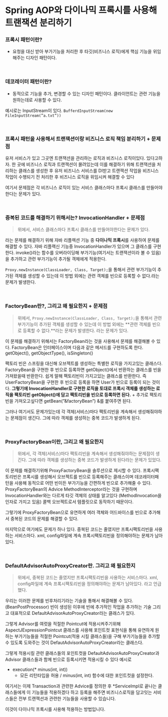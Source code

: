 # Spring AOP와 다이나믹 프록시를 사용해 트랜잭션 분리하기

### **프록시 패턴이란?**

- 요청을 대신 받아 부가기능을 처리한 후 타깃(비즈니스 로직)에게 핵심 기능을 위임해주는 디자인 패턴이다.

<br>

### **데코레이터 패턴이란?**

- 동적으로 기능을 추가, 변경할 수 있는 디자인 패턴이다. 클라이언트는 관련 기능을 원하는데로 사용할 수 있다.

예시로는 InputStream이 있다. `BufferdInputStream(new FileInputStream(”a.txt”))`

<br>

### **프록시 패턴을 사용해서 트랜잭션이랑 비즈니스 로직 책임 분리하기 + 문제점**

유저 서비스가 있고 그곳엔 트랜잭션을 관리하는 로직과 비즈니스 로직이있다. 있다고하자. 한 곳에 비즈니스 로직과 트랜잭션이 몰려있는데 이를 해결하기 위해 트랜잭션을 처리하는 클래스를 생성한 후 유저 비즈니스 서비스를 DI받고 트랜잭션 작업을 비즈니스 작업이 수행되기 전 처리한 후 비즈니스 로직을 위임시켜 해결할 수 있다

여기서 문제점은 각 비즈니스 로직이 있는 서비스 클래스마다 프록시 클래스를 만들어야한다는 문제가 있다.

<br>

### **중복된 코드를 해결하기 위해서는? InvocationHandler + 문제점**

> 위에서, 서비스 클래스마다 프록시 클래스를 만들어야한다는 문제가 있다.
> 

라는 문제를 해결하기 위해 자바 리플렉션 기능 중 **다이나믹 프록시**를 사용하여 문제를 해결할 수 있다. 자바 리플랙신 기능중 InvocationHandler가 있으며 그 클래스를 구현한다. invoke()라는 함수를 오버라이딩해 부가기능(여기서는 트랜잭션이라 볼 수 있음)을 추가하고 관련 부가기능이 추가될 객체에게 적용한다.  

`Proxy.newInstance(ClassLoader, Class, Target);`을 통해서 관련 부가기능이 추가된 객체를 생성할 수 있는데 이 방법 외에는 관련 객체를 빈으로 등록할 수 없다.라는 문제가 발생한다.

<br>

### FactoryBean란?, 그리고 왜 필요한지 + 문제점

> 위에서, `Proxy.newInstance(ClassLoader, Class, Target);`을 통해서 관련 부가기능이 추가된 객체를 생성할 수 있는데 이 방법 외에는 **관련 객체를 빈으로 등록할 수 없다.**라는 문제가 발생한다. 라는 문제가 있다.
> 

이 문제를 해결하기 위해서는 FactoryBean라는 것을 사용해서 문제를 해결해볼 수 있다. FactoryBean은 인터페이스이며 다음과 같은 메서드를 구현하도록 한다. getObject(), getObjectType(), isSingleton()

팩토리 빈은 스프링을 대신해 오브젝트를 생성하는 특별한 로직을 가지고있는 클래스다. FactoryBean을 구현한 후 빈으로 등록하면 getObject()에서 반환하는 클래스를 빈을 가져왔을때 반환한다. 쉽게 말해 팩토리빈이 가지고있는 클래스를 반환한다. 즉 UserFactoryBean을 구현한 후 빈으로 등록을 하면 User가 빈으로 등록이 되는 것이다. **그렇기에 InvocationHandler로 구현한 로직을 토대로 프록시 객체를 생성하는 로직을 팩토리빈 getObject()에 담고 팩토리빈을 빈으로 등록하면 된다.** + 추가로 팩토리빈을 가져오고싶다면 getBean(”&factoryBean”) &를 붙여주면 된다.

그러나 여기서도 문제가있는데 각 객체(서비스)마다 팩토리빈을 계속해서 생성해줘야하는 문제점이 생긴다. 그에 따라 객체를 생성하는 중복 코드가 발생하게 된다.

<br>

### ProxyFactoryBean이란, 그리고 왜 필요한지

> 위에서, 각 객체(서비스)마다 팩토리빈을 계속해서 생성해줘야하는 문제점이 생긴다. 그에 따라 객체를 생성하는 중복 코드가 발생하게 된다라는 문제가 있었다.
> 

이 문제를 해결하기위해 ProxyFactoryBean을 솔루션으로 제시할 수 있다. 프록시팩토리빈은 프록시를 생성해서 오브젝트를 빈으로 등록해주는 클래스이며 데코레이터패턴을 사용해 동적으로 어떤 빈이든 부가기능을 간편하게 빈으로 추가해줄 수 있다. ProxyFactoryBean의 Advice MethodInterceptor라는 것을 구현하며 InvocationHandler와는 다르게 타깃 객체의 상태를 알고있다 (MethodInvocation을 인자로 가지고 있음) 콜백 오브젝트로서 템플릿으로 동작하기 때문이다.

그렇기에 ProxyFactoryBean으로 유연하게 여러 객체와 어드바이스를 빈으로 추가해서 중복된 코드의 문제를 해결할 수 있다. 

마지막으로 여기에도 문제가 하나 있다. 중복된 코드는 줄였지만 프록시팩토리빈을 사용하는 서비스마다. xml, config파일에 계속 프록시팩토리빈을 정의해야하는 문제가 남아있다.

<br>

### DefaultAdvisorAutoProxyCreator란. 그리고 왜 필요한지

> 위에서, 중복된 코드는 줄였지만 프록시팩토리빈을 사용하는 서비스마다. xml, config파일에 계속 프록시팩토리빈을 정의해야하는 문제가 남아있다. 라고 언급했다.
> 

우리는 이러한 문제를 빈후처리기라는 기술을 통해서 해결해볼 수 있다. (BeanPostProcessor) 빈이 생성된 이후에 빈에 추가적인 작업을 추가하는 기술 그리고 대표적으로 DefaultAdvisorAutoProxyCreator라는 클래스가 있다.

그렇게 Advisor를 여럿을 적절한 Pointcut에 적용시켜주기위해 AspectJExpressionPointcut 클래스를 사용해 포인트컷 표현식을 통해 유연하게 원하는 부가기능들을 적절한 Pointcut(적용 시킬 클래스들)을 구해 부가기능들을 추가할 수 있도록 도와주는 것이 DefautAdvisorAutoProxyCreator라는 클래스다.

그렇게 적용시킬 관련 클래스들의 포인트컷을 DefaultAdvisorAutoProxyCreator과 Advisor 클래스들과 함께 빈으로 등록시키면 적용시킬 수 있다 예시로

- execution(* minus(int, int))
    - 모든 리턴타입을 허용 / minus(int, int) 함수에 대한 포인트컷을 설정한다.

여기서는 이제 Transaction과 관련한 Advice를 정의한 후 *ServiceImpl로 끝나는 클래스들에게 이 기능들을 적용하겠다 하고 등록을 해주면 비즈니스로직을 담고잇는 서비스들은 전부 트랜잭션과 관련한 기능들을 사용할 수 있습니다. 

이것이 다이나믹 프록시를 사용해 적용하는 방법입니다.